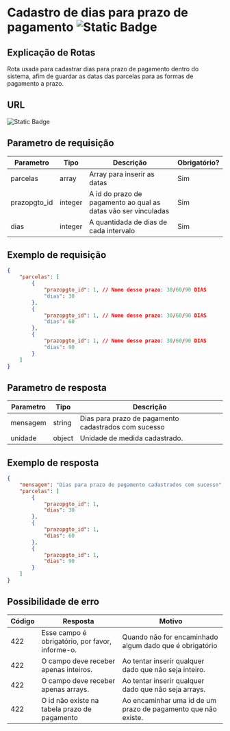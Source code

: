 # Cadastro de dias para prazo de pagamento ![Static Badge](https://img.shields.io/badge/Rota_autenticada-49CC90)

## Explicação de Rotas

Rota usada para cadastrar dias para prazo de pagamento dentro do sistema, afim de guardar as datas das parcelas para as formas de pagamento a prazo.

## URL

![Static Badge](https://img.shields.io/badge/POST-%2Fapi%2Fv1%2Funidade%2Fcadastro-%2349CC90)

## Parametro de requisição

| Parametro    | Tipo    | Descrição                                                      | Obrigatório? |
|--------------|---------|----------------------------------------------------------------|--------------|
| parcelas     | array   | Array para inserir as datas                                    | Sim          |  
| prazopgto_id | integer | A id do prazo de pagamento ao qual as datas vão ser vinculadas | Sim          |
| dias         | integer | A quantidada de dias de cada intervalo                         | Sim          |

## Exemplo de requisição

```json
{
    "parcelas": [
        {
            "prazopgto_id": 1, // Nome desse prazo: 30/60/90 DIAS
            "dias": 30
        },
        {
            "prazopgto_id": 1, // Nome desse prazo: 30/60/90 DIAS
            "dias": 60
        },
        {
            "prazopgto_id": 1, // Nome desse prazo: 30/60/90 DIAS
            "dias": 90
        }
    ]
}
```

## Parametro de resposta

| Parametro | Tipo   | Descrição                               |
|-----------|--------|-----------------------------------------|
| mensagem  | string | Dias para prazo de pagamento cadastrados com sucesso |
| unidade   | object | Unidade de medida cadastrado.           |

## Exemplo de resposta

```json
{
    "mensagem": "Dias para prazo de pagamento cadastrados com sucesso",
    "parcelas": [
        {
            "prazopgto_id": 1, 
            "dias": 30
        },
        {
            "prazopgto_id": 1,
            "dias": 60
        },
        {
            "prazopgto_id": 1,
            "dias": 90
        }
    ]
}
```

## Possibilidade de erro

| Código | Resposta                                        | Motivo                                                        |
|--------|-------------------------------------------------|---------------------------------------------------------------|
| 422    | Esse campo é obrigatório, por favor, informe-o. | Quando não for encaminhado algum dado que é obrigatório       |
| 422    | O campo deve receber apenas inteiros.           | Ao tentar inserir qualquer dado que não seja inteiro.         |
| 422    | O campo deve receber apenas arrays.             | Ao tentar inserir qualquer dado que não seja arrays.          |
| 422    | O id não existe na tabela prazo de pagamento    | Ao encaminhar uma id de um prazo de pagamento que não existe. |
